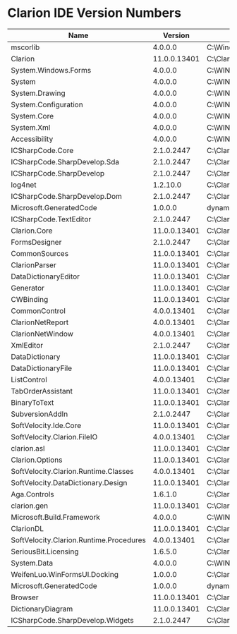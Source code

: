 # Clarion IDE Version Numbers



| Name                                  | Version     | Filename/Assembly                                                                                                         |
|---------------------------------------|-------------|--------------------------------------------------------------------------------------------------------------------------|
| mscorlib                              | 4.0.0.0     | C:\Windows\Microsoft.NET\Framework\v4.0.30319\mscorlib.dll                                                               |
| Clarion                               | 11.0.0.13401| C:\Clarion11\bin\Clarion.exe                                                                                              |
| System.Windows.Forms                  | 4.0.0.0     | C:\WINDOWS\Microsoft.Net\assembly\GAC_MSIL\System.Windows.Forms\v4.0_4.0.0.0__b77a5c561934e089\System.Windows.Forms.dll  |
| System                                | 4.0.0.0     | C:\WINDOWS\Microsoft.Net\assembly\GAC_MSIL\System\v4.0_4.0.0.0__b77a5c561934e089\System.dll                               |
| System.Drawing                        | 4.0.0.0     | C:\WINDOWS\Microsoft.Net\assembly\GAC_MSIL\System.Drawing\v4.0_4.0.0.0__b03f5f7f11d50a3a\System.Drawing.dll               |
| System.Configuration                  | 4.0.0.0     | C:\WINDOWS\Microsoft.Net\assembly\GAC_MSIL\System.Configuration\v4.0_4.0.0.0__b03f5f7f11d50a3a\System.Configuration.dll   |
| System.Core                           | 4.0.0.0     | C:\WINDOWS\Microsoft.Net\assembly\GAC_MSIL\System.Core\v4.0_4.0.0.0__b77a5c561934e089\System.Core.dll                    |
| System.Xml                            | 4.0.0.0     | C:\WINDOWS\Microsoft.Net\assembly\GAC_MSIL\System.Xml\v4.0_4.0.0.0__b77a5c561934e089\System.Xml.dll                      |
| Accessibility                         | 4.0.0.0     | C:\WINDOWS\Microsoft.Net\assembly\GAC_MSIL\Accessibility\v4.0_4.0.0.0__b03f5f7f11d50a3a\Accessibility.dll                |
| ICSharpCode.Core                      | 2.1.0.2447  | C:\Clarion11\bin\ICSharpCode.Core.dll                                                                                    |
| ICSharpCode.SharpDevelop.Sda          | 2.1.0.2447  | C:\Clarion11\bin\ICSharpCode.SharpDevelop.Sda.dll                                                                        |
| ICSharpCode.SharpDevelop              | 2.1.0.2447  | C:\Clarion11\bin\ICSharpCode.SharpDevelop.dll                                                                            |
| log4net                               | 1.2.10.0    | C:\Clarion11\bin\log4net.dll                                                                                              |
| ICSharpCode.SharpDevelop.Dom          | 2.1.0.2447  | C:\Clarion11\bin\ICSharpCode.SharpDevelop.Dom.dll                                                                         |
| Microsoft.GeneratedCode               | 1.0.0.0     | dynamic                                                                                                                  |
| ICSharpCode.TextEditor                | 2.1.0.2447  | C:\Clarion11\bin\ICSharpCode.TextEditor.dll                                                                              |
| Clarion.Core                          | 11.0.0.13401| C:\Clarion11\bin\Clarion.Core.dll                                                                                        |
| FormsDesigner                         | 2.1.0.2447  | C:\Clarion11\bin\AddIns\DisplayBindings\FormsDesigner\FormsDesigner.dll                                                  |
| CommonSources                         | 11.0.0.13401| C:\Clarion11\bin\AddIns\BackendBindings\ClarionBinding\Common\CommonSources.dll                                          |
| ClarionParser                         | 11.0.0.13401| C:\Clarion11\bin\AddIns\BackendBindings\ClarionBinding\Common\ClarionParser.dll                                          |
| DataDictionaryEditor                  | 11.0.0.13401| C:\Clarion11\bin\AddIns\BackendBindings\ClarionBinding\Common\DataDictionaryEditor.dll                                   |
| Generator                             | 11.0.0.13401| C:\Clarion11\bin\AddIns\BackendBindings\ClarionBinding\Common\Generator.dll                                              |
| CWBinding                             | 11.0.0.13401| C:\Clarion11\bin\AddIns\BackendBindings\ClarionBinding\ClarionWin\CWBinding.dll                                          |
| CommonControl                         | 4.0.0.13401 | C:\Clarion11\bin\AddIns\BackendBindings\ClarionBinding\Common\Controls\CommonControl.dll                                 |
| ClarionNetReport                      | 4.0.0.13401 | C:\Clarion11\bin\AddIns\BackendBindings\ClarionBinding\Common\ClarionNetReport.dll                                       |
| ClarionNetWindow                      | 4.0.0.13401 | C:\Clarion11\bin\AddIns\BackendBindings\ClarionBinding\Common\ClarionNetWindow.dll                                       |
| XmlEditor                             | 2.1.0.2447  | C:\Clarion11\bin\AddIns\DisplayBindings\XmlEditor\XmlEditor.dll                                                          |
| DataDictionary                        | 11.0.0.13401| C:\Clarion11\bin\AddIns\BackendBindings\ClarionBinding\Common\DataDictionary.dll                                         |
| DataDictionaryFile                    | 11.0.0.13401| C:\Clarion11\bin\AddIns\BackendBindings\ClarionBinding\Common\DataDictionaryFile.dll                                     |
| ListControl                           | 4.0.0.13401 | C:\Clarion11\bin\AddIns\BackendBindings\ClarionBinding\Common\Controls\ListControl.dll                                   |
| TabOrderAssistant                     | 11.0.0.13401| C:\Clarion11\bin\AddIns\BackendBindings\ClarionBinding\Common\TabOrderAssistant.dll                                      |
| BinaryToText                          | 11.0.0.13401| C:\Clarion11\bin\AddIns\Misc\BinaryToText\BinaryToText.dll                                                               |
| SubversionAddIn                       | 2.1.0.2447  | C:\Clarion11\bin\AddIns\Misc\SubversionAddin\SubversionAddIn.dll                                                         |
| SoftVelocity.Ide.Core                 | 11.0.0.13401| C:\Clarion11\bin\SoftVelocity.Ide.Core.dll                                                                                |
| SoftVelocity.Clarion.FileIO           | 4.0.0.13401 | C:\Clarion11\bin\SoftVelocity.Clarion.FileIO.dll                                                                          |
| clarion.asl                           | 11.0.0.13401| C:\Clarion11\bin\clarion.asl.dll                                                                                          |
| Clarion.Options                       | 11.0.0.13401| C:\Clarion11\bin\Clarion.Options.dll                                                                                      |
| SoftVelocity.Clarion.Runtime.Classes  | 4.0.0.13401 | C:\Clarion11\bin\SoftVelocity.Clarion.Runtime.Classes.dll                                                                 |
| SoftVelocity.DataDictionary.Design    | 11.0.0.13401| C:\Clarion11\bin\AddIns\BackendBindings\ClarionBinding\Common\SoftVelocity.DataDictionary.Design.dll                     |
| Aga.Controls                          | 1.6.1.0     | C:\Clarion11\bin\Aga.Controls.dll                                                                                         |
| clarion.gen                           | 11.0.0.13401| C:\Clarion11\bin\AddIns\BackendBindings\ClarionBinding\Common\clarion.gen.dll                                            |
| Microsoft.Build.Framework             | 4.0.0.0     | C:\WINDOWS\Microsoft.Net\assembly\GAC_MSIL\Microsoft.Build.Framework\v4.0_4.0.0.0__b03f5f7f11d50a3a\Microsoft.Build.Framework.dll |
| ClarionDL                             | 11.0.0.13401| C:\Clarion11\bin\ClarionDL.dll                                                                                            |
| SoftVelocity.Clarion.Runtime.Procedures| 4.0.0.13401| C:\Clarion11\bin\SoftVelocity.Clarion.Runtime.Procedures.dll                                                              |
| SeriousBit.Licensing                  | 1.6.5.0     | C:\Clarion11\bin\SeriousBit.Licensing.dll                                                                                 |
| System.Data                           | 4.0.0.0     | C:\WINDOWS\Microsoft.Net\assembly\GAC_32\System.Data\v4.0_4.0.0.0__b77a5c561934e089\System.Data.dll                      |
| WeifenLuo.WinFormsUI.Docking          | 1.0.0.0     | C:\Clarion11\bin\WeifenLuo.WinFormsUI.Docking.dll                                                                         |
| Microsoft.GeneratedCode               | 1.0.0.0     | dynamic                                                                                                                  |
| Browser                               | 11.0.0.13401| C:\Clarion11\bin\AddIns\BackendBindings\ClarionBinding\Common\Browser.dll |
| DictionaryDiagram | 11.0.0.13401 | C:\Clarion11\bin\AddIns\BackendBindings\ClarionBinding\Common\DictionaryDiagram.dll |
| ICSharpCode.SharpDevelop.Widgets | 2.1.0.2447 | C:\Clarion11\bin\ICSharpCode.SharpDevelop.Widgets.dll |




